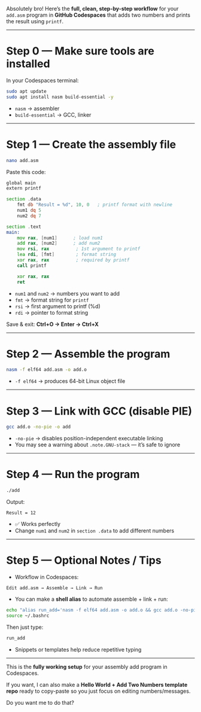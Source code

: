 Absolutely bro! Here’s the **full, clean, step-by-step workflow** for your `add.asm` program in **GitHub Codespaces** that adds two numbers and prints the result using `printf`.

---

# **Step 0 — Make sure tools are installed**

In your Codespaces terminal:

```bash
sudo apt update
sudo apt install nasm build-essential -y
```

* `nasm` → assembler
* `build-essential` → GCC, linker

---

# **Step 1 — Create the assembly file**

```bash
nano add.asm
```

Paste this code:

```asm
global main
extern printf

section .data
    fmt db "Result = %d", 10, 0   ; printf format with newline
    num1 dq 5
    num2 dq 7

section .text
main:
    mov rax, [num1]      ; load num1
    add rax, [num2]      ; add num2
    mov rsi, rax          ; 1st argument to printf
    lea rdi, [fmt]        ; format string
    xor rax, rax          ; required by printf
    call printf

    xor rax, rax
    ret
```

* `num1` and `num2` → numbers you want to add
* `fmt` → format string for `printf`
* `rsi` → first argument to printf (%d)
* `rdi` → pointer to format string

Save & exit: **Ctrl+O → Enter → Ctrl+X**

---

# **Step 2 — Assemble the program**

```bash
nasm -f elf64 add.asm -o add.o
```

* `-f elf64` → produces 64-bit Linux object file

---

# **Step 3 — Link with GCC (disable PIE)**

```bash
gcc add.o -no-pie -o add
```

* `-no-pie` → disables position-independent executable linking
* You may see a warning about `.note.GNU-stack` — it’s safe to ignore

---

# **Step 4 — Run the program**

```bash
./add
```

Output:

```
Result = 12
```

* ✅ Works perfectly
* Change `num1` and `num2` in `section .data` to add different numbers

---

# **Step 5 — Optional Notes / Tips**

* Workflow in Codespaces:

```text
Edit add.asm → Assemble → Link → Run
```

* You can make a **shell alias** to automate assemble + link + run:

```bash
echo "alias run_add='nasm -f elf64 add.asm -o add.o && gcc add.o -no-pie -o add && ./add'" >> ~/.bashrc
source ~/.bashrc
```

Then just type:

```bash
run_add
```

* Snippets or templates help reduce repetitive typing

---

This is the **fully working setup** for your assembly add program in Codespaces.

If you want, I can also make a **Hello World + Add Two Numbers template repo** ready to copy-paste so you just focus on editing numbers/messages.

Do you want me to do that?
